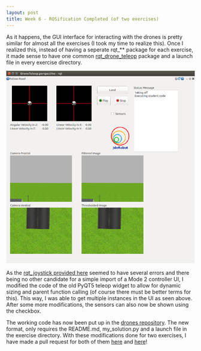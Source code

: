 ```yaml
---
layout: post
title: Week 6 - ROSification Completed (of two exercises)
---
```


As it happens, the GUI interface for interacting with the drones is pretty similar for almost all the exercises (I took my time to realize this). Once I realized this, instead of having a seperate rqt_** package for each exercise, it made sense to have one common [rqt_drone_teleop](https://github.com/JdeRobot/drones/commit/b5fdff3950962a29efda2a388ead46c35bce0221) package and a launch file in every exercise directory.

![Screenshot](../img/rqt_drone_teleop.png)

As the [rqt_joystick provided here](https://github.com/jinahadam/RQT-Joystick) seemed to have several errors and there being no other candidate for a simple import of a Mode 2 controller UI, I modified the code of the old PyQT5 teleop widget to allow for dynamic sizing and parent function calling (of course there must be better terms for this). This way, I was able to get multiple instances in the UI as seen above. After some more modifications, the sensors can also now be shown using the checkbox.

The working code has now been put up in the [drones repository](https://github.com/JdeRobot/drones). The new format, only requires the README.md, my_solution.py and a launch file in the exercise directory. With these modifications done for two exercises, I have made a pull request for both of them [here](https://github.com/JdeRobot/RoboticsAcademy/pull/313) and [here](https://github.com/JdeRobot/RoboticsAcademy/pull/315)!
